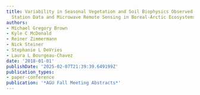 ```yaml
---
title: Variability in Seasonal Vegetation and Soil Biophysics Observed with In Situ
  Station Data and Microwave Remote Sensing in Boreal-Arctic Ecosystems
authors:
- Michael Gregory Brown
- Kyle C McDonald
- Reiner Zimmermann
- Nick Steiner
- Stephanie L DeVries
- Laura L Bourgeau-Chavez
date: '2018-01-01'
publishDate: '2025-02-07T21:39:39.649199Z'
publication_types:
- paper-conference
publication: '*AGU Fall Meeting Abstracts*'
---
```

